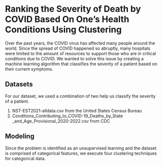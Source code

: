 # Ranking the Severity of Death by COVID Based On One’s Health Conditions Using Clustering

Over the past years, the COVID virus has affected many people around the world. Since the spread of COVID happened so abruptly, many hospitals were limited to the amount of resources to support those who are in critical conditions due to COVID. We wanted to solve this issue by creating a machine learning algorithm that classifies the severity of a patient based on their current symptoms.

## Datasets
For our dataset, we used a combination of two help us classify the severity of a patient.
1. NST-EST2021-alldata.csv from the United States Census Bureau
2. Conditions_Contributing_to_COVID-19_Deaths_by_State
_and_Age_Provisional_2020-2022.csv from CDC

## Modeling
Since the problem is identified as an unsupervised learning and the dataset is comprised of categorical features, we execute four clustering techniques for categorical data.
